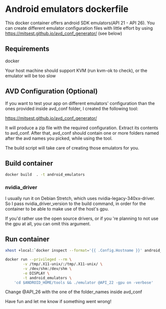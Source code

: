 # Android emulators dockerfile

This docker container offers android SDK emulators(API 21 - API 26).
You can create different emulator configuration files with little effort by using  https://mitsest.github.io/avd_conf_generator/ (see below)

## Requirements

docker

Your host machine should support KVM (run kvm-ok to check), or the emulator will be too slow

## AVD Configuration (Optional)

If you want to test your app on different emulators' configuration than the ones provided inside avd_conf folder, I created the following tool:

https://mitsest.github.io/avd_conf_generator/

It will produce a zip file with the required configuration.
Extract its contents to avd_conf.
After that, avd_conf should contain one or more folders named after the avd names you picked, while using the tool.

The build script will take care of creating those emulators for you.

## Build container

```bash
docker build  . -t android_emulators
```

### nvidia_driver
I usually run it on Debian Stretch, which uses nvidia-legacy-340xx-driver. So I pass nvidia_driver_version to the build command, in order for the container to be able to make use of the host's gpu.

If you'd rather use the open source drivers, or if you 're planning to not use the gpu at all, you can omit this argument.

## Run container

```bash
xhost +local:`docker inspect --format='{{ .Config.Hostname }}' android_emulators`

docker run --privileged --rm \
		-v /tmp/.X11-unix/:/tmp/.X11-unix/ \
		-v /dev/shm:/dev/shm \
		-e DISPLAY \
		-t android_emulators \
    'cd $ANDROID_HOME/tools && ./emulator @API_22 -gpu on -verbose'
```

Change @API_26 with the one of the folder_names inside avd_conf

Have fun and let me know if something went wrong!
